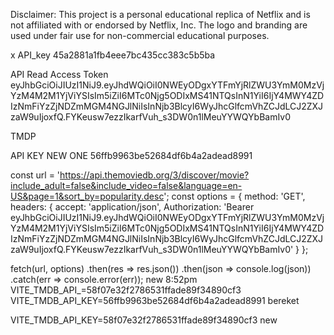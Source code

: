 Disclaimer: This project is a personal educational replica of Netflix and is not affiliated with or endorsed by Netflix, Inc. The logo and branding are used under fair use for non-commercial educational purposes.


x
API_key
45a2881a1fb4eee7bc435cc383c5b5ba

API Read Access Token
eyJhbGciOiJIUzI1NiJ9.eyJhdWQiOiI0NWEyODgxYTFmYjRlZWU3YmM0MzVjYzM4M2M1YjViYSIsIm5iZiI6MTc0Njg5ODIxMS41NTQsInN1YiI6IjY4MWY4ZDIzNmFiYzZjNDZmMGM4NGJlNiIsInNjb3BlcyI6WyJhcGlfcmVhZCJdLCJ2ZXJzaW9uIjoxfQ.FYKeusw7ezzIkarfVuh_s3DW0n1lMeuYYWQYbBamIv0

TMDP

API KEY NEW ONE 56ffb9963be52684df6b4a2adead8991

  const url = 'https://api.themoviedb.org/3/discover/movie?include_adult=false&include_video=false&language=en-US&page=1&sort_by=popularity.desc';
const options = {
  method: 'GET',
  headers: {
    accept: 'application/json',
    Authorization: 'Bearer eyJhbGciOiJIUzI1NiJ9.eyJhdWQiOiI0NWEyODgxYTFmYjRlZWU3YmM0MzVjYzM4M2M1YjViYSIsIm5iZiI6MTc0Njg5ODIxMS41NTQsInN1YiI6IjY4MWY4ZDIzNmFiYzZjNDZmMGM4NGJlNiIsInNjb3BlcyI6WyJhcGlfcmVhZCJdLCJ2ZXJzaW9uIjoxfQ.FYKeusw7ezzIkarfVuh_s3DW0n1lMeuYYWQYbBamIv0'
  }
};

fetch(url, options)
  .then(res => res.json())
  .then(json => console.log(json))
  .catch(err => console.error(err));
  new 8:52pm VITE_TMDB_API_=58f07e32f2786531ffade89f34890cf3
  VITE_TMDB_API_KEY=56ffb9963be52684df6b4a2adead8991 bereket


  VITE_TMDB_API_KEY=58f07e32f2786531ffade89f34890cf3 new